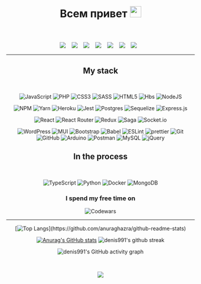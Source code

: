 <div align="center">
   
   <br>
     <h1>
        
 Всем привет
  <a href="https://github.com/denis991">
    <img src="https://media.giphy.com/media/hvRJCLFzcasrR4ia7z/giphy.gif" width="30px"/>
  </a>
        
  </h1>
     
<!-- https://github-readme-stats.vercel.app/api?username=denis991&show_icons=true&theme=chartreuse-dark&hide=dark -->
   
   <br>
<!-- Можно связаться : [Instagram](https://www.instagram.com/denis.991/)     [VK](https://vk.com/denis991)      -->
   
</div>

<p align="center" align='right'>
  <a target="_blank" href="https://t.me/d9911"><img
    src="https://img.shields.io/badge/Telegram-2CA5E0?style=for-the-badge&logo=telegram&logoColor=white"/></a>&nbsp;&nbsp;&nbsp;
  <a target="_blank" href="mailto:d.99113@gmail.com"><img
    src="https://img.shields.io/badge/Gmail-D14836?style=for-the-badge&logo=gmail&logoColor=white"/></a>&nbsp;&nbsp;&nbsp;
  <a target="_blank" href="https://www.instagram.com/denis.991/"><img
    src="https://img.shields.io/badge/Instagram-%23E4405F.svg?style=for-the-badge&logo=Instagram&logoColor=white"/></a>&nbsp;&nbsp;&nbsp;
  <a target="_blank" href="https://www.twitch.tv/d991/"><img
    src="https://img.shields.io/badge/Twitch-%239146FF.svg?style=for-the-badge&logo=Twitch&logoColor=white"/></a>&nbsp;&nbsp;&nbsp;
  <a target="_blank" href="https://twitter.com/DenisG991"><img
    src="https://img.shields.io/badge/Twitter-%231DA1F2.svg?style=for-the-badge&logo=Twitter&logoColor=white"/></a>&nbsp;&nbsp;&nbsp;
  <a target="_blank" href="https://discordapp.com/users/530670229903376385"><img
    src="https://img.shields.io/badge/%3CServer%3E-%237289DA.svg?style=for-the-badge&logo=discord&logoColor=white"/></a>&nbsp;&nbsp;&nbsp;
<a target="_blank" href="https://www.linkedin.com/in/den991/"><img
    src="https://img.shields.io/badge/LinkedIn-0077B5?style=for-the-badge&logo=linkedin&logoColor=white"/></a>&nbsp;&nbsp;&nbsp;


<!--    ![WeChat](https://img.shields.io/badge/WeChat-07C160?style=for-the-badge&logo=wechat&logoColor=white)
![Stack_Overflow](https://img.shields.io/badge/Stack_Overflow-FE7A16?style=for-the-badge&logo=stack-overflow&logoColor=white)
   ![Facebook](https://img.shields.io/badge/Facebook-%231877F2.svg?style=for-the-badge&logo=Facebook&logoColor=white)
   
   ![Pinterest](https://img.shields.io/badge/Pinterest-%23E60023.svg?style=for-the-badge&logo=Pinterest&logoColor=white)
   ![Reddit](https://img.shields.io/badge/Reddit-FF4500?style=for-the-badge&logo=reddit&logoColor=white)
   ![Protonmail](https://img.shields.io/badge/ProtonMail-8B89CC?style=for-the-badge&logo=protonmail&logoColor=white)
   ![YouTube](https://img.shields.io/badge/YouTube-%23FF0000.svg?style=for-the-badge&logo=YouTube&logoColor=white)
   https://www.youtube.com/channel/UCoW30Z0mwAdparU5DQJTGuA -->


   </p>
   
   <hr>

<h2 align="center">My stack</h2>
<br>

<div align="center" line-height: 0.9em >


   ![JavaScript](https://img.shields.io/badge/javascript-%23323330.svg?style=for-the-badge&logo=javascript&logoColor=%23F7DF1E)
   ![PHP](https://img.shields.io/badge/php-%23777BB4.svg?style=for-the-badge&logo=php&logoColor=white)
   ![CSS3](https://img.shields.io/badge/css3-%231572B6.svg?style=for-the-badge&logo=css3&logoColor=white)
   ![SASS](https://img.shields.io/badge/SASS-hotpink.svg?style=for-the-badge&logo=SASS&logoColor=white)
   ![HTML5](https://img.shields.io/badge/html5-%23E34F26.svg?style=for-the-badge&logo=html5&logoColor=white)
   ![Hbs](https://img.shields.io/badge/Handlebars.js-f0772b?style=for-the-badge&logo=handlebarsdotjs&logoColor=black)
   ![NodeJS](https://img.shields.io/badge/node.js-6DA55F?style=for-the-badge&logo=node.js&logoColor=white)
   
   ![NPM](https://img.shields.io/badge/NPM-%23000000.svg?style=for-the-badge&logo=npm&logoColor=white)
   ![Yarn](https://img.shields.io/badge/yarn-%232C8EBB.svg?style=for-the-badge&logo=yarn&logoColor=white)
   ![Heroku](https://img.shields.io/badge/heroku-%23430098.svg?style=for-the-badge&logo=heroku&logoColor=white)
   ![Jest](https://img.shields.io/badge/-jest-%23C21325?style=for-the-badge&logo=jest&logoColor=white)
   ![Postgres](https://img.shields.io/badge/postgres-%23316192.svg?style=for-the-badge&logo=postgresql&logoColor=white)
   ![Sequelize](https://img.shields.io/badge/Sequelize-52B0E7?style=for-the-badge&logo=Sequelize&logoColor=white)
   ![Express.js](https://img.shields.io/badge/express.js-%23404d59.svg?style=for-the-badge&logo=express&logoColor=%2361DAFB)

   ![React](https://img.shields.io/badge/react-%2320232a.svg?style=for-the-badge&logo=react&logoColor=%2361DAFB)
   ![React Router](https://img.shields.io/badge/React_Router-CA4245?style=for-the-badge&logo=react-router&logoColor=white)
   ![Redux](https://img.shields.io/badge/redux-%23593d88.svg?style=for-the-badge&logo=redux&logoColor=white)
   ![Saga](https://img.shields.io/badge/Redux%20saga-86D46B?style=for-the-badge&logo=redux%20saga&logoColor=999999)
   ![Socket.io](https://img.shields.io/badge/Socket.io-black?style=for-the-badge&logo=socket.io&badgeColor=010101)

   ![WordPress](https://img.shields.io/badge/WordPress-%23117AC9.svg?style=for-the-badge&logo=WordPress&logoColor=white)
   ![MUI](https://img.shields.io/badge/MUI-%230081CB.svg?style=for-the-badge&logo=mui&logoColor=white)
   ![Bootstrap](https://img.shields.io/badge/bootstrap-%23563D7C.svg?style=for-the-badge&logo=bootstrap&logoColor=white)
   ![Babel](https://img.shields.io/badge/Babel-F9DC3e?style=for-the-badge&logo=babel&logoColor=black)
   ![ESLint](https://img.shields.io/badge/ESLint-4B3263?style=for-the-badge&logo=eslint&logoColor=white)
   ![prettier](https://img.shields.io/badge/prettier-1A2C34?style=for-the-badge&logo=prettier&logoColor=F7BA3E)
   ![Git](https://img.shields.io/badge/git-%23F05033.svg?style=for-the-badge&logo=git&logoColor=white)
   ![GitHub](https://img.shields.io/badge/github-%23121011.svg?style=for-the-badge&logo=github&logoColor=white)
   ![Arduino](https://img.shields.io/badge/Arduino-00979D?style=for-the-badge&logo=Arduino&logoColor=white)
   ![Postman](https://img.shields.io/badge/Postman-FF6C37?style=for-the-badge&logo=Postman&logoColor=white)
   ![MySQL](https://img.shields.io/badge/mysql-%2300f.svg?style=for-the-badge&logo=mysql&logoColor=white)
   ![jQuery](https://img.shields.io/badge/jQuery-0769AD?style=for-the-badge&logo=jquery&logoColor=white)
   
  </div> 
  
 <!--  
 <div align="center" line-height: 0.9em >
 
 ![Miro](https://img.shields.io/badge/Miro-050038?style=for-the-badge&logo=Miro&logoColor=white)
   ![Notion](https://img.shields.io/badge/Notion-%23000000.svg?style=for-the-badge&logo=notion&logoColor=white)
   ![Figma](https://img.shields.io/badge/Figma-F24E1E?style=for-the-badge&logo=figma&logoColor=white)
 
   ![Stack Overflow](https://img.shields.io/badge/-Stackoverflow-FE7A16?style=for-the-badge&logo=stack-overflow&logoColor=white)
   ![Codewars](https://img.shields.io/badge/Codewars-B1361E?style=for-the-badge&logo=codewars&logoColor=grey)
   ![MDN Web Docs](https://img.shields.io/badge/MDN_Web_Docs-black?style=for-the-badge&logo=mdnwebdocs&logoColor=white)
   
   ![Ubuntu](https://img.shields.io/badge/Ubuntu-E95420?style=for-the-badge&logo=ubuntu&logoColor=white)
   ![macOS](https://img.shields.io/badge/mac%20os-000000?style=for-the-badge&logo=macos&logoColor=F0F0F0)
   ![PhpStorm](https://img.shields.io/badge/phpstorm-143?style=for-the-badge&logo=phpstorm&logoColor=black&color=black&labelColor=darkorchid)
   ![WebStorm](https://img.shields.io/badge/webstorm-143?style=for-the-badge&logo=webstorm&logoColor=white&color=black)
   ![Xcode](https://img.shields.io/badge/Xcode-007ACC?style=for-the-badge&logo=Xcode&logoColor=white)
   ![Sublime Text](https://img.shields.io/badge/sublime_text-%23575757.svg?style=for-the-badge&logo=sublime-text&logoColor=important)
   ![Visual Studio Code](https://img.shields.io/badge/Visual%20Studio%20Code-0078d7.svg?style=for-the-badge&logo=visual-studio-code&logoColor=white)
    </div>
   -->
   
   <h2 align="center"> In the process</h2>
<br>
    <div align="center">
   
   ![TypeScript](https://img.shields.io/badge/typescript-%23007ACC.svg?style=for-the-badge&logo=typescript&logoColor=white)
   ![Python](https://img.shields.io/badge/python-3670A0?style=for-the-badge&logo=python&logoColor=ffdd54)
   ![Docker](https://img.shields.io/badge/docker-%230db7ed.svg?style=for-the-badge&logo=docker&logoColor=white)
   ![MongoDB](https://img.shields.io/badge/MongoDB-%234ea94b.svg?style=for-the-badge&logo=mongodb&logoColor=white) 
     </div>   
 
 <div align="center">
   
 ### I spend my free time on
![Codewars](https://www.codewars.com/users/denis991/badges/large)
</div>

<hr>


<div align="center">
   
   [![Top Langs](https://github-readme-stats.vercel.app/api/top-langs/?username=denis991&layout=compact&langs_count=10&theme=chartreuse-dark&?)](https://github.com/anuraghazra/github-readme-stats)

  [![Anurag's GitHub stats](https://github-readme-stats.vercel.app/api?username=denis991&show_icons=true&theme=chartreuse-dark&hide=dark)](https://github.com/anuraghazra/github-readme-stats)
  ![denis991's github streak](https://github-readme-streak-stats.herokuapp.com/?user=denis991&theme=chartreuse-dark)
  


<!--  ![denis991's github stats](https://github-readme-stats.vercel.app/api/top-langs/?username=denis991&theme=radical) -->
   
   
<!--   <br>  -->
   
   ![denis991's GitHub activity graph](https://activity-graph.herokuapp.com/graph?username=denis991&hide_border=true&theme=chartreuse-dark)
</div>

<div align="center">

  <br>

  ![](https://visitor-badge.glitch.me/badge?page_id=denis991)
  
  <br>
</div>
